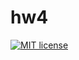 # hw4

[![MIT license](https://img.shields.io/badge/license-MIT-blue.svg)](https://github.com/Scuuter/fp-homework/blob/master/hw4/LICENSE)